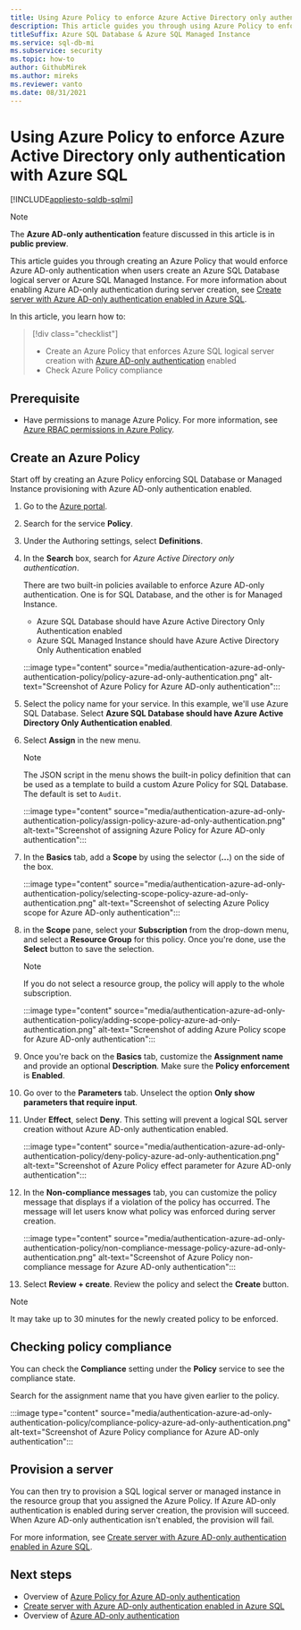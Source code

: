 ```yaml
---
title: Using Azure Policy to enforce Azure Active Directory only authentication
description: This article guides you through using Azure Policy to enforce Azure Active Directory (Azure AD) only authentication with Azure SQL Database and Azure SQL Managed Instance.
titleSuffix: Azure SQL Database & Azure SQL Managed Instance
ms.service: sql-db-mi
ms.subservice: security
ms.topic: how-to
author: GithubMirek
ms.author: mireks
ms.reviewer: vanto
ms.date: 08/31/2021
---
```


# Using Azure Policy to enforce Azure Active Directory only authentication with Azure SQL

[!INCLUDE[appliesto-sqldb-sqlmi](../includes/appliesto-sqldb-sqlmi.md)]

> [!NOTE]
> The **Azure AD-only authentication** feature discussed in this article is in **public preview**. 

This article guides you through creating an Azure Policy that would enforce Azure AD-only authentication when users create an Azure SQL Database logical server or Azure SQL Managed Instance. For more information about enabling Azure AD-only authentication during server creation, see [Create server with Azure AD-only authentication enabled in Azure SQL](authentication-azure-ad-only-authentication-create-server.md).

In this article, you learn how to:

> [!div class="checklist"]
> - Create an Azure Policy that enforces Azure SQL logical server creation with [Azure AD-only authentication](authentication-azure-ad-only-authentication.md) enabled
> - Check Azure Policy compliance


## Prerequisite

- Have permissions to manage Azure Policy. For more information, see [Azure RBAC permissions in Azure Policy](/azure/governance/policy/overview#azure-rbac-permissions-in-azure-policy).

## Create an Azure Policy

Start off by creating an Azure Policy enforcing SQL Database or Managed Instance provisioning with Azure AD-only authentication enabled.

1. Go to the [Azure portal](https://portal.azure.com).
1. Search for the service **Policy**.
1. Under the Authoring settings, select **Definitions**.
1. In the **Search** box, search for *Azure Active Directory only authentication*.

   There are two built-in policies available to enforce Azure AD-only authentication. One is for SQL Database, and the other is for Managed Instance.

   - Azure SQL Database should have Azure Active Directory Only Authentication enabled
   - Azure SQL Managed Instance should have Azure Active Directory Only Authentication enabled

   :::image type="content" source="media/authentication-azure-ad-only-authentication-policy/policy-azure-ad-only-authentication.png" alt-text="Screenshot of Azure Policy for Azure AD-only authentication":::

1. Select the policy name for your service. In this example, we'll use Azure SQL Database. Select **Azure SQL Database should have Azure Active Directory Only Authentication enabled**.
1. Select **Assign** in the new menu.

   > [!NOTE]
   > The JSON script in the menu shows the built-in policy definition that can be used as a template to build a custom Azure Policy for SQL Database. The default is set to `Audit`.

   :::image type="content" source="media/authentication-azure-ad-only-authentication-policy/assign-policy-azure-ad-only-authentication.png" alt-text="Screenshot of assigning Azure Policy for Azure AD-only authentication":::

1. In the **Basics** tab, add a **Scope** by using the selector (**...**) on the side of the box.

   :::image type="content" source="media/authentication-azure-ad-only-authentication-policy/selecting-scope-policy-azure-ad-only-authentication.png" alt-text="Screenshot of selecting Azure Policy scope for Azure AD-only authentication":::

1. in the **Scope** pane, select your **Subscription** from the drop-down menu, and select a **Resource Group** for this policy. Once you're done, use the **Select** button to save the selection.

   > [!NOTE]
   > If you do not select a resource group, the policy will apply to the whole subscription.

   :::image type="content" source="media/authentication-azure-ad-only-authentication-policy/adding-scope-policy-azure-ad-only-authentication.png" alt-text="Screenshot of adding Azure Policy scope for Azure AD-only authentication":::

1. Once you're back on the **Basics** tab, customize the **Assignment name** and provide an optional **Description**. Make sure the **Policy enforcement** is **Enabled**.
1. Go over to the **Parameters** tab. Unselect the option **Only show parameters that require input**.
1. Under **Effect**, select **Deny**. This setting will prevent a logical SQL server creation without Azure AD-only authentication enabled.

   :::image type="content" source="media/authentication-azure-ad-only-authentication-policy/deny-policy-azure-ad-only-authentication.png" alt-text="Screenshot of  Azure Policy effect parameter for Azure AD-only authentication":::

1. In the **Non-compliance messages** tab, you can customize the policy message that displays if a violation of the policy has occurred. The message will let users know what policy was enforced during server creation.

   :::image type="content" source="media/authentication-azure-ad-only-authentication-policy/non-compliance-message-policy-azure-ad-only-authentication.png" alt-text="Screenshot of Azure Policy non-compliance message for Azure AD-only authentication":::

1. Select **Review + create**. Review the policy and select the **Create** button.

> [!NOTE]
> It may take up to 30 minutes for the newly created policy to be enforced.

## Checking policy compliance

You can check the **Compliance** setting under the **Policy** service to see the compliance state.

Search for the assignment name that you have given earlier to the policy.

:::image type="content" source="media/authentication-azure-ad-only-authentication-policy/compliance-policy-azure-ad-only-authentication.png" alt-text="Screenshot of Azure Policy compliance for Azure AD-only authentication":::

## Provision a server

You can then try to provision a SQL logical server or managed instance in the resource group that you assigned the Azure Policy. If Azure AD-only authentication is enabled during server creation, the provision will succeed. When Azure AD-only authentication isn't enabled, the provision will fail.

For more information, see [Create server with Azure AD-only authentication enabled in Azure SQL](authentication-azure-ad-only-authentication-create-server.md).

## Next steps

- Overview of [Azure Policy for Azure AD-only authentication](authentication-azure-ad-only-authentication-policy.md)
- [Create server with Azure AD-only authentication enabled in Azure SQL](authentication-azure-ad-only-authentication-create-server.md)
- Overview of [Azure AD-only authentication](authentication-azure-ad-only-authentication.md)